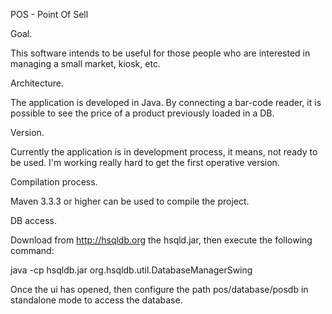 POS - Point Of Sell

Goal.

This software intends to be useful for those people who are interested in managing a small market, kiosk, etc.

Architecture.

The application is developed in Java. By connecting a bar-code reader, it is possible to see the price of a product previously loaded in a DB.

Version.

Currently the application is in development process, it means, not ready to be used. I'm working really hard to get the first operative version.

Compilation process.

Maven 3.3.3 or higher can be used to compile the project.

DB access.

Download from http://hsqldb.org the hsqld.jar, then execute the following command:

java -cp hsqldb.jar org.hsqldb.util.DatabaseManagerSwing

Once the ui has opened, then configure the path pos/database/posdb in standalone mode to access the database. 

